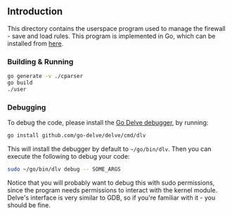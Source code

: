 ## Introduction
This directory contains the userspace program used to manage the firewall - save and load rules.
This program is implemented in Go, which can be installed from [here](https://go.dev/doc/install).

### Building & Running
```bash
go generate -v ./cparser
go build
./user
```

### Debugging
To debug the code, please install the [Go Delve debugger](https://github.com/go-delve/delve), by running:
```bash
go install github.com/go-delve/delve/cmd/dlv
```

This will install the debugger by default to `~/go/bin/dlv`.
Then you can execute the following to debug your code:
```bash
sudo ~/go/bin/dlv debug -- SOME_ARGS
```
Notice that you will probably want to debug this with sudo permissions, since the program needs permissions to interact with the kernel module.
Delve's interface is very similar to GDB, so if you're familiar with it - you should be fine.
